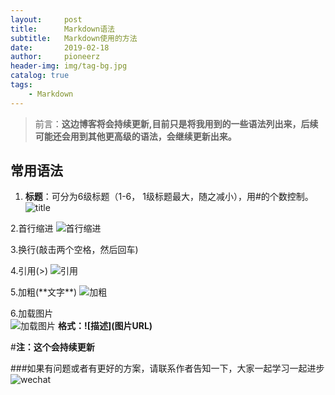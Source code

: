 ```yaml
---
layout:     post
title:      Markdown语法
subtitle:   Markdown使用的方法
date:       2019-02-18
author:     pioneerz
header-img: img/tag-bg.jpg
catalog: true
tags:
    - Markdown
---
```


>前言：**这边博客将会持续更新,目前只是将我用到的一些语法列出来，后续可能还会用到其他更高级的语法，会继续更新出来。**

## **常用语法**
1. **标题**：可分为6级标题（1-6， 1级标题最大，随之减小），用#的个数控制。
	![title](https://i.imgur.com/Sp4wFe7.png)

2.首行缩进
![首行缩进](https://i.imgur.com/wmuB0Kc.png)

3.换行(敲击两个空格，然后回车)

4.引用(>)
![引用](https://i.imgur.com/VDoC45L.png)	

5.加粗(\*\*文字\*\*)
![加粗](https://i.imgur.com/5u4eiGF.png)

6.加载图片  
![加载图片](https://i.imgur.com/HwwrvrP.png)
**格式：![描述]\(图片URL)**  

#**注：这个会持续更新**  


###如果有问题或者有更好的方案，请联系作者告知一下，大家一起学习一起进步  
![wechat](https://i.imgur.com/EgTJE5c.jpg)

